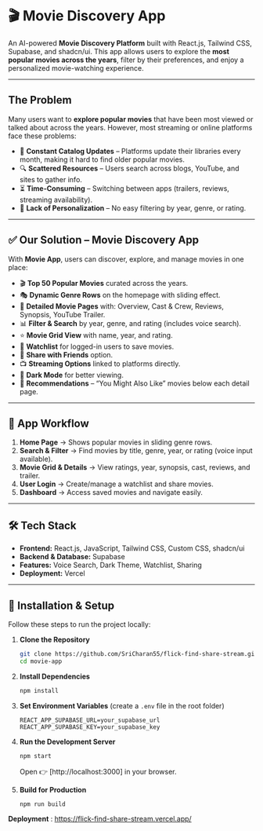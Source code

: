 

# 🎬 Movie Discovery App

An AI-powered **Movie Discovery Platform** built with React.js, Tailwind CSS, Supabase, and shadcn/ui.
This app allows users to explore the **most popular movies across the years**, filter by their preferences, and enjoy a personalized movie-watching experience.

---

## The Problem

Many users want to **explore popular movies** that have been most viewed or talked about across the years. However, most streaming or online platforms face these problems:

* 🎥 **Constant Catalog Updates** – Platforms update their libraries every month, making it hard to find older popular movies.
* 🔍 **Scattered Resources** – Users search across blogs, YouTube, and sites to gather info.
* ⏳ **Time-Consuming** – Switching between apps (trailers, reviews, streaming availability).
* 🎯 **Lack of Personalization** – No easy filtering by year, genre, or rating.

---

## ✅ Our Solution – Movie Discovery App

With **Movie App**, users can discover, explore, and manage movies in one place:

* 🎬 **Top 50 Popular Movies** curated across the years.
* 🎭 **Dynamic Genre Rows** on the homepage with sliding effect.
* 🎥 **Detailed Movie Pages** with: Overview, Cast & Crew, Reviews, Synopsis, YouTube Trailer.
* 📊 **Filter & Search** by year, genre, and rating (includes voice search).
* ⭐ **Movie Grid View** with name, year, and rating.
* 📌 **Watchlist** for logged-in users to save movies.
* 🔗 **Share with Friends** option.
* 📺 **Streaming Options** linked to platforms directly.
* 🌙 **Dark Mode** for better viewing.
* 🎥 **Recommendations** – “You Might Also Like” movies below each detail page.

---

## 🔄 App Workflow

1. **Home Page** → Shows popular movies in sliding genre rows.
2. **Search & Filter** → Find movies by title, genre, year, or rating (voice input available).
3. **Movie Grid & Details** → View ratings, year, synopsis, cast, reviews, and trailer.
4. **User Login** → Create/manage a watchlist and share movies.
5. **Dashboard** → Access saved movies and navigate easily.

---

## 🛠️ Tech Stack

* **Frontend:** React.js, JavaScript, Tailwind CSS, Custom CSS, shadcn/ui
* **Backend & Database:** Supabase
* **Features:** Voice Search, Dark Theme, Watchlist, Sharing
* **Deployment:** Vercel

---

## 🚀 Installation & Setup

Follow these steps to run the project locally:

1. **Clone the Repository**

   ```bash
   git clone https://github.com/SriCharan55/flick-find-share-stream.git
   cd movie-app
   ```

2. **Install Dependencies**

   ```bash
   npm install
   ```

3. **Set Environment Variables** (create a `.env` file in the root folder)

   ```env
   REACT_APP_SUPABASE_URL=your_supabase_url
   REACT_APP_SUPABASE_KEY=your_supabase_key
   ```

4. **Run the Development Server**

   ```bash
   npm start
   ```

   Open 👉 [http://localhost:3000] in your browser.

5. **Build for Production**

   ```bash
   npm run build
   ```
**Deployment** : https://flick-find-share-stream.vercel.app/
   

